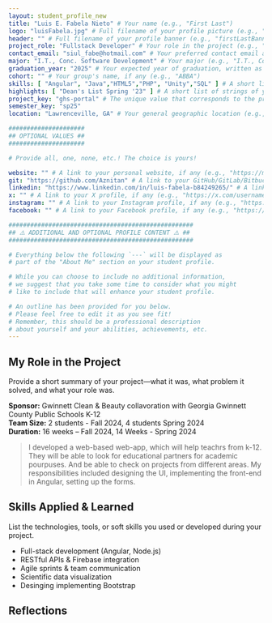 ```yaml
---
layout: student_profile_new
title: "Luis E. Fabela Nieto" # Your name (e.g., "First Last")
logo: "luisFabela.jpg" # Full filename of your profile picture (e.g., "firstLastProfile.jpg")
header: "" # Full filename of your profile banner (e.g., "firstLastBanner.jpg")
project_role: "Fullstack Developer" # Your role in the project (e.g., "UX Designer")
contact_email: "siul_fabe@hotmail.com" # Your preferred contact email address (e.g., "flast@ggc.edu")
major: "I.T., Conc. Software Development" # Your major (e.g., "I.T., Conc. Software Development")
graduation_year: "2025" # Your expected year of graduation, written as an integer (e.g., 2025)
cohort: "" # Your group's name, if any (e.g., "ABBA")
skills: [ "Angular", "Java","HTML5","PHP", "Unity","SQL" ] # A short list of strings of your most notable skills (e.g., [ "Java", "JavaScript" ])
highlights: [ "Dean's List Spring '23" ] # A short list of strings of your most notable academic/personal achievements (e.g., [ "President's List", "Dean's List" ])
project_key: "ghs-portal" # The unique value that corresponds to the project you completed (e.g., "chemistry-app")
semester_key: "sp25"
location: "Lawrenceville, GA" # Your general geographic location (e.g., "Lawrenceville, GA")

#####################
## OPTIONAL VALUES ##
#####################

# Provide all, one, none, etc.! The choice is yours!

website: "" # A link to your personal website, if any (e.g., "https://my-website.com")
git: "https://github.com/Aznitan" # A link to your GitHub/GitLab/Bitbucket/etc. profile, if any (e.g., "https://github.com/username")
linkedin: "https://www.linkedin.com/in/luis-fabela-b84249265/" # A link to your LinkedIn profile, if any (e.g., "https://linkedin.com/username")
x: "" # A link to your X profile, if any (e.g., "https://x.com/username")
instagram: "" # A link to your Instagram profile, if any (e.g., "https://instagram.com/username")
facebook: "" # A link to your Facebook profile, if any (e.g., "https://facebook.com/username")

###################################################
## ⚠️ ADDITIONAL AND OPTIONAL PROFILE CONTENT ⚠️ ##
###################################################

# Everything below the following `---` will be displayed as
# part of the "About Me" section on your student profile.

# While you can choose to include no additional information,
# we suggest that you take some time to consider what you might
# like to include that will enhance your student profile.

# An outline has been provided for you below.
# Please feel free to edit it as you see fit!
# Remember, this should be a professional description
# about yourself and your abilities, achievements, etc.
---
```

<!-- Include or delete -->
## My Role in the Project

Provide a short summary of your project—what it was, what problem it solved, and what your role was.

**Sponsor:** Gwinnett Clean & Beauty collavoration with Georgia Gwinnett County Public Schools K-12  
**Team Size:** 2 students - Fall 2024, 4 students Spring 2024  
**Duration:** 16 weeks – Fall 2024, 14 Weeks - Spring 2024  

> I developed a web-based web-app, which will help teachrs from k-12. They will be able to look for educational partners for academic pourpuses. And be able to check on projects from different areas. My responsibilities included designing the UI, implementing the front-end in Angular, setting up the forms.

## Skills Applied & Learned

List the technologies, tools, or soft skills you used or developed during your project.

- Full-stack development (Angular, Node.js)
- RESTful APIs & Firebase integration
- Agile sprints & team communication
- Scientific data visualization
- Desinging implementing Bootstrap

## Reflections


